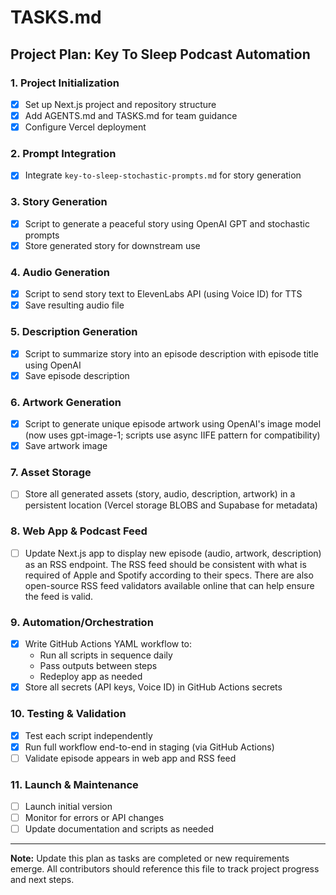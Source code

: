 # TASKS.md

## Project Plan: Key To Sleep Podcast Automation

### 1. Project Initialization

- [x] Set up Next.js project and repository structure
- [x] Add AGENTS.md and TASKS.md for team guidance
- [x] Configure Vercel deployment

### 2. Prompt Integration

- [x] Integrate `key-to-sleep-stochastic-prompts.md` for story generation

### 3. Story Generation

- [x] Script to generate a peaceful story using OpenAI GPT and stochastic prompts
- [x] Store generated story for downstream use

### 4. Audio Generation

- [x] Script to send story text to ElevenLabs API (using Voice ID) for TTS
- [x] Save resulting audio file

### 5. Description Generation

- [x] Script to summarize story into an episode description with episode title using OpenAI
- [x] Save episode description

### 6. Artwork Generation

- [x] Script to generate unique episode artwork using OpenAI's image model (now uses gpt-image-1; scripts use async IIFE pattern for compatibility)
- [x] Save artwork image

### 7. Asset Storage

- [ ] Store all generated assets (story, audio, description, artwork) in a persistent location (Vercel storage BLOBS and Supabase for metadata)

### 8. Web App & Podcast Feed

- [ ] Update Next.js app to display new episode (audio, artwork, description) as an RSS endpoint. The RSS feed should be consistent with what is required of Apple and Spotify according to their specs. There are also open-source RSS feed validators available online that can help ensure the feed is valid.

### 9. Automation/Orchestration

- [x] Write GitHub Actions YAML workflow to:
  - Run all scripts in sequence daily
  - Pass outputs between steps
  - Redeploy app as needed
- [x] Store all secrets (API keys, Voice ID) in GitHub Actions secrets

### 10. Testing & Validation

- [x] Test each script independently
- [x] Run full workflow end-to-end in staging (via GitHub Actions)
- [ ] Validate episode appears in web app and RSS feed

### 11. Launch & Maintenance

- [ ] Launch initial version
- [ ] Monitor for errors or API changes
- [ ] Update documentation and scripts as needed

---

**Note:** Update this plan as tasks are completed or new requirements emerge. All contributors should reference this file to track project progress and next steps.
